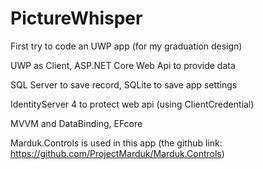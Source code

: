 # PictureWhisper
First try to code an UWP app (for my graduation design)

UWP as Client, ASP.NET Core Web Api to provide data

SQL Server to save record, SQLite to save app settings

IdentityServer 4 to protect web api (using ClientCredential)

MVVM and DataBinding, EFcore

Marduk.Controls is used in this app
(the github link: https://github.com/ProjectMarduk/Marduk.Controls)
